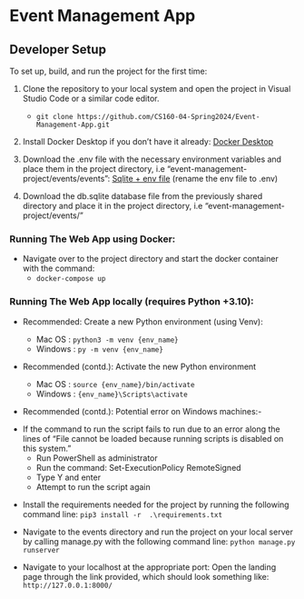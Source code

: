 # Event Management App

## Developer Setup

To set up, build, and run the project for the first time:

1. Clone the repository to your local system and open the project in Visual Studio Code or a similar code editor.
   - `git clone https://github.com/CS160-04-Spring2024/Event-Management-App.git`

2. Install Docker Desktop if you don’t have it already:
   [Docker Desktop](https://www.docker.com/products/docker-desktop/)

3. Download the .env file with the necessary environment variables and place them in the project directory, i.e “event-management-project/events/events”:
   [Sqlite + env file](https://drive.google.com/drive/folders/1xX6c8WhvVasSXLXijmZo-_rVtNsloQ-5?usp=sharing)
   (rename the env file to .env)

4. Download the db.sqlite database file from the previously shared directory and place it in the project directory, i.e “event-management-project/events/”

### Running The Web App using Docker:

- Navigate over to the project directory and start the docker container with the command:
   * `docker-compose up`

### Running The Web App locally (requires Python +3.10):

- Recommended: Create a new Python environment (using Venv):

  - Mac OS : `python3 -m venv {env_name}`
  - Windows : `py -m venv {env_name}`

- Recommended (contd.): Activate the new Python environment
  - Mac OS : `source {env_name}/bin/activate`
  - Windows : `{env_name}\Scripts\activate`

- Recommended (contd.): Potential error on Windows machines:-

* If the command to run the script fails to run due to an error along the lines of “File cannot be loaded because running scripts is disabled on this system.”
  - Run PowerShell as administrator
  - Run the command: Set-ExecutionPolicy RemoteSigned
  - Type Y and enter
  - Attempt to run the script again

- Install the requirements needed for the project by running the following command line:
  `pip3 install -r  .\requirements.txt`

- Navigate to the events directory and run the project on your local server by calling manage.py with the following command line:
  `python manage.py runserver`

- Navigate to your localhost at the appropriate port:
  Open the landing page through the link provided, which should look something like:
  `http://127.0.0.1:8000/`

